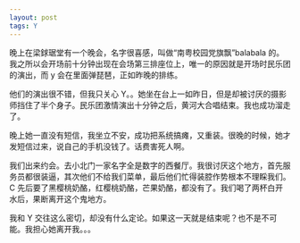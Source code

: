```yaml
---
layout: post
tags: Y
---
```


晚上在梁銶琚堂有一个晚会，名字很喜感，叫做“南粤校园党旗飘”balabala 的。我之所以会开场前十分钟出现在会场第三排座位上，唯一的原因就是开场时民乐团的演出，而 y 会在里面弹琵琶，正如昨晚的排练。

他们的演出很不错，但我只关心 Y。。她坐在台上一如昨日，但是却被讨厌的摄影师挡住了半个身子。民乐团激情演出十分钟之后，黄河大合唱结束。我也成功溜走了。

晚上她一直没有短信，我坐立不安，成功把系统搞瘫，又重装。很晚的时候，她才发短信过来，说自己的手机没钱了。话费害死人啊。

我们出来约会。去小北门一家名字全是数字的西餐厅。我很讨厌这个地方，首先服务员都很装逼，其次他们不给我们菜单，最后他们忙得装腔作势根本不理睬我们。C 先后要了黑樱桃奶酪，红樱桃奶酪，芒果奶酪，都没有了。我们喝了两杯白开水后，果断离开这个鬼地方。

我和 Y 交往这么密切，却没有什么定论。如果这一天就是结束呢？也不是不可能。我担心她离开我。。。
